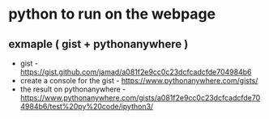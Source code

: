# python to run on the webpage

## exmaple ( gist + pythonanywhere )
* gist - https://gist.github.com/jamad/a081f2e9cc0c23dcfcadcfde704984b6
* create a console for the gist - https://www.pythonanywhere.com/gists/
* the result on pythonanywhere - https://www.pythonanywhere.com/gists/a081f2e9cc0c23dcfcadcfde704984b6/test%20py%20code/ipython3/
